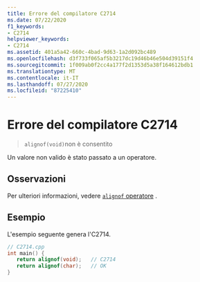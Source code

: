 ```yaml
---
title: Errore del compilatore C2714
ms.date: 07/22/2020
f1_keywords:
- C2714
helpviewer_keywords:
- C2714
ms.assetid: 401a5a42-660c-4bad-9d63-1a2d092bc489
ms.openlocfilehash: d3f733f065af5b3217dc19d46b46e504d39151f4
ms.sourcegitcommit: 1f009ab0f2cc4a177f2d1353d5a38f164612bdb1
ms.translationtype: MT
ms.contentlocale: it-IT
ms.lasthandoff: 07/27/2020
ms.locfileid: "87225410"
---
```

# <a name="compiler-error-c2714"></a>Errore del compilatore C2714

> `alignof(void)`non è consentito

Un valore non valido è stato passato a un operatore.

## <a name="remarks"></a>Osservazioni

Per ulteriori informazioni, vedere [ `alignof` operatore](../../cpp/alignof-operator.md) .

## <a name="example"></a>Esempio

L'esempio seguente genera l'C2714.

```cpp
// C2714.cpp
int main() {
   return alignof(void);   // C2714
   return alignof(char);   // OK
}
```
